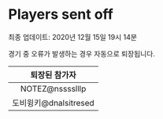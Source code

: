 # Players sent off
최종 업데이트: 2020년 12월 15일 19시 14분


경기 중 오류가 발생하는 경우 자동으로 퇴장됩니다.


| 퇴장된 참가자 |
|:---:|
| NOTEZ@nsssslllp |
| 도비윙키@dnalsitresed |